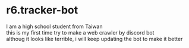 # r6.tracker-bot
 I am a high school student from Taiwan  
 this is my first time try to make a web crawler by discord bot  
 althoug it looks like terrible, i will keep updating the bot to make it better

